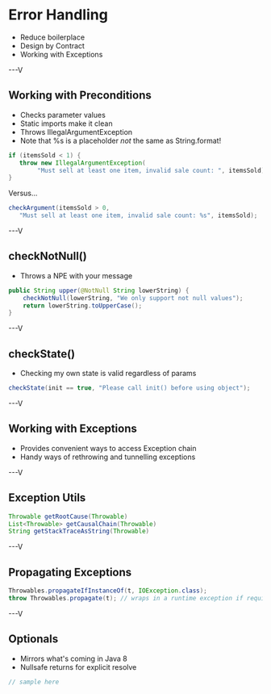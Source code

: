# Error Handling

* Reduce boilerplace
* Design by Contract
* Working with Exceptions

---V


## Working with Preconditions

* Checks parameter values
* Static imports make it clean
* Throws IllegalArgumentException
* Note that %s is a placeholder *not* the same as String.format!

```java
if (itemsSold < 1) {
   throw new IllegalArgumentException(
        "Must sell at least one item, invalid sale count: ", itemsSold);
}
```

Versus...


```java
checkArgument(itemsSold > 0, 
   "Must sell at least one item, invalid sale count: %s", itemsSold); 
```


---V

## checkNotNull()

* Throws a NPE with your message

```java
public String upper(@NotNull String lowerString) {
	checkNotNull(lowerString, "We only support not null values");
    return lowerString.toUpperCase();
} 
```

---V

## checkState()

* Checking my own state is valid regardless of params

```java
checkState(init == true, "Please call init() before using object");
```

---V

## Working with Exceptions

* Provides convenient ways to access Exception chain
* Handy ways of rethrowing and tunnelling exceptions

---V

## Exception Utils

```java
Throwable getRootCause(Throwable)
List<Throwable> getCausalChain(Throwable)
String getStackTraceAsString(Throwable)
```

---V

## Propagating Exceptions

```java
Throwables.propagateIfInstanceOf(t, IOException.class);
throw Throwables.propagate(t); // wraps in a runtime exception if required 
```
 
---V

## Optionals

* Mirrors what's coming in Java 8
* Nullsafe returns for explicit resolve

```java
// sample here
```
